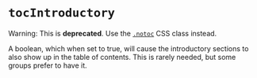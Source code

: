 # `tocIntroductory`

Warning: This is **deprecated**. Use the [`.notoc`](notoc-class) CSS class instead.

A boolean, which when set to true, will cause the introductory sections to also show up in the table of contents. This is rarely needed, but some groups prefer to have it.

